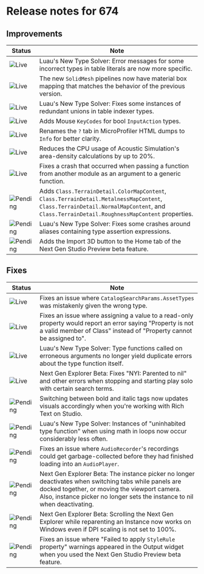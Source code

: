# Release notes for 674

## Improvements

| Status | Note |
|--------|------|
| ![Live](https://img.shields.io/badge/Live-009E57?style=flat)  | Luau's New Type Solver: Error messages for some incorrect types in table literals are now more specific. |
| ![Live](https://img.shields.io/badge/Live-009E57?style=flat)  | The new `SolidMesh` pipelines now have material box mapping that matches the behavior of the previous version. |
| ![Live](https://img.shields.io/badge/Live-009E57?style=flat)  | Luau's New Type Solver: Fixes some instances of redundant unions in table indexer types. |
| ![Live](https://img.shields.io/badge/Live-009E57?style=flat)  | Adds Mouse `KeyCodes` for bool `InputAction` types. |
| ![Live](https://img.shields.io/badge/Live-009E57?style=flat)  | Renames the `?` tab in MicroProfiler HTML dumps to `Info` for better clarity. |
| ![Live](https://img.shields.io/badge/Live-009E57?style=flat)  | Reduces the CPU usage of Acoustic Simulation's area-density calculations by up to 20%. |
| ![Live](https://img.shields.io/badge/Live-009E57?style=flat)  | Fixes a crash that occurred when passing a function from another module as an argument to a generic function. |
| ![Pending](https://img.shields.io/badge/Pending-DEA517?style=flat)  | Adds `Class.TerrainDetail.ColorMapContent`, `Class.TerrainDetail.MetalnessMapContent`, `Class.TerrainDetail.NormalMapContent`, and `Class.TerrainDetail.RoughnessMapContent` properties. |
| ![Pending](https://img.shields.io/badge/Pending-DEA517?style=flat)  | Luau's New Type Solver: Fixes some crashes around aliases containing type assertion expressions. |
| ![Pending](https://img.shields.io/badge/Pending-DEA517?style=flat)  | Adds the Import 3D button to the Home tab of the Next Gen Studio Preview beta feature. |
## Fixes

| Status | Note |
|--------|------|
| ![Live](https://img.shields.io/badge/Live-009E57?style=flat)  | Fixes an issue where `CatalogSearchParams.AssetTypes` was mistakenly given the wrong type. |
| ![Live](https://img.shields.io/badge/Live-009E57?style=flat)  | Fixes an issue where assigning a value to a read-only property would report an error saying "Property is not a valid member of Class" instead of "Property cannot be assigned to". |
| ![Live](https://img.shields.io/badge/Live-009E57?style=flat)  | Luau's New Type Solver: Type functions called on erroneous arguments no longer yield duplicate errors about the type function itself. |
| ![Live](https://img.shields.io/badge/Live-009E57?style=flat)  | Next Gen Explorer Beta: Fixes "NYI: Parented to nil" and other errors when stopping and starting play solo with certain search terms. |
| ![Pending](https://img.shields.io/badge/Pending-DEA517?style=flat)  | Switching between bold and italic tags now updates visuals accordingly when you're working with Rich Text on Studio. |
| ![Pending](https://img.shields.io/badge/Pending-DEA517?style=flat)  | Luau's New Type Solver: Instances of "uninhabited type function" when using math in loops now occur considerably less often. |
| ![Pending](https://img.shields.io/badge/Pending-DEA517?style=flat)  | Fixes an issue where `AudioRecorder`'s recordings could get garbage-collected before they had finished loading into an `AudioPlayer`. |
| ![Pending](https://img.shields.io/badge/Pending-DEA517?style=flat)  | Next Gen Explorer Beta: The instance picker no longer deactivates when switching tabs while panels are docked together, or moving the viewport camera. Also, instance picker no longer sets the instance to nil when deactivating.  |
| ![Pending](https://img.shields.io/badge/Pending-DEA517?style=flat)  | Next Gen Explorer Beta: Scrolling the Next Gen Explorer while reparenting an Instance now works on Windows even if DPI scaling is not set to 100%. |
| ![Pending](https://img.shields.io/badge/Pending-DEA517?style=flat)  | Fixes an issue where "Failed to apply `StyleRule` property" warnings appeared in the Output widget when you used the Next Gen Studio Preview beta feature. |
